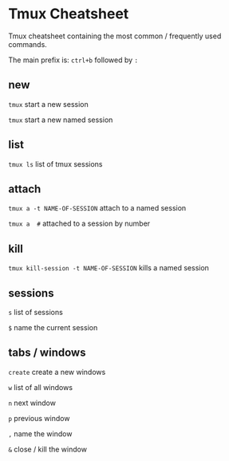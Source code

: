 # Tmux Cheatsheet

Tmux cheatsheet containing the most common / frequently used commands.

The main prefix is: `ctrl+b` followed by `:`

## new

`tmux` start a new session

`tmux` start a new named session

## list

`tmux ls` list of tmux sessions

## attach

`tmux a -t NAME-OF-SESSION` attach to a named session

`tmux a  #` attached to a session by number

## kill

`tmux kill-session -t NAME-OF-SESSION` kills a named session

## sessions

`s` list of sessions

`$` name the current session

## tabs / windows

`create` create a new windows

`w` list of all windows

`n` next window

`p` previous window

`,` name the window

`&` close / kill the window